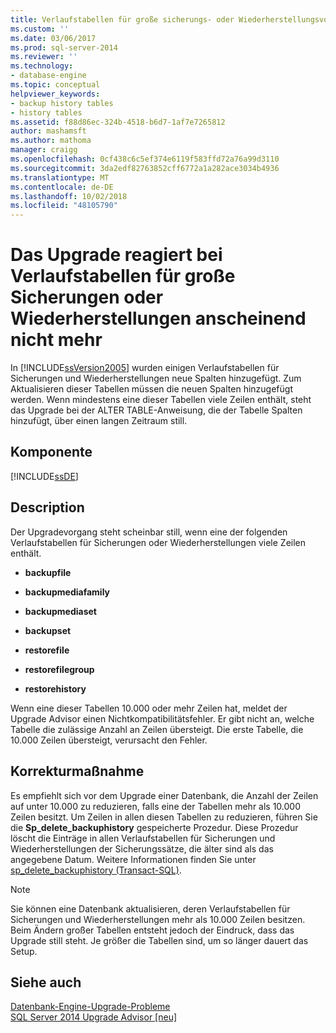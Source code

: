 ```yaml
---
title: Verlaufstabellen für große sicherungs- oder Wiederherstellungsvorgang lassen das Upgrade scheinbar nicht reagieren | Microsoft-Dokumentation
ms.custom: ''
ms.date: 03/06/2017
ms.prod: sql-server-2014
ms.reviewer: ''
ms.technology:
- database-engine
ms.topic: conceptual
helpviewer_keywords:
- backup history tables
- history tables
ms.assetid: f88d86ec-324b-4518-b6d7-1af7e7265812
author: mashamsft
ms.author: mathoma
manager: craigg
ms.openlocfilehash: 0cf438c6c5ef374e6119f583ffd72a76a99d3110
ms.sourcegitcommit: 3da2edf82763852cff6772a1a282ace3034b4936
ms.translationtype: MT
ms.contentlocale: de-DE
ms.lasthandoff: 10/02/2018
ms.locfileid: "48105790"
---
```

# <a name="large-backup-or-restore-history-tables-make-upgrade-appear-to-not-respond"></a>Das Upgrade reagiert bei Verlaufstabellen für große Sicherungen oder Wiederherstellungen anscheinend nicht mehr
  In [!INCLUDE[ssVersion2005](../../includes/ssversion2005-md.md)] wurden einigen Verlaufstabellen für Sicherungen und Wiederherstellungen neue Spalten hinzugefügt. Zum Aktualisieren dieser Tabellen müssen die neuen Spalten hinzugefügt werden. Wenn mindestens eine dieser Tabellen viele Zeilen enthält, steht das Upgrade bei der ALTER TABLE-Anweisung, die der Tabelle Spalten hinzufügt, über einen langen Zeitraum still.  
  
## <a name="component"></a>Komponente  
 [!INCLUDE[ssDE](../../includes/ssde-md.md)]  
  
## <a name="description"></a>Description  
 Der Upgradevorgang steht scheinbar still, wenn eine der folgenden Verlaufstabellen für Sicherungen oder Wiederherstellungen viele Zeilen enthält.  
  
-   **backupfile**  
  
-   **backupmediafamily**  
  
-   **backupmediaset**  
  
-   **backupset**  
  
-   **restorefile**  
  
-   **restorefilegroup**  
  
-   **restorehistory**  
  
 Wenn eine dieser Tabellen 10.000 oder mehr Zeilen hat, meldet der Upgrade Advisor einen Nichtkompatibilitätsfehler. Er gibt nicht an, welche Tabelle die zulässige Anzahl an Zeilen übersteigt. Die erste Tabelle, die 10.000 Zeilen übersteigt, verursacht den Fehler.  
  
## <a name="corrective-action"></a>Korrekturmaßnahme  
 Es empfiehlt sich vor dem Upgrade einer Datenbank, die Anzahl der Zeilen auf unter 10.000 zu reduzieren, falls eine der Tabellen mehr als 10.000 Zeilen besitzt. Um Zeilen in allen diesen Tabellen zu reduzieren, führen Sie die **Sp_delete_backuphistory** gespeicherte Prozedur. Diese Prozedur löscht die Einträge in allen Verlaufstabellen für Sicherungen und Wiederherstellungen der Sicherungssätze, die älter sind als das angegebene Datum. Weitere Informationen finden Sie unter [sp_delete_backuphistory &#40;Transact-SQL&#41;](/sql/relational-databases/system-stored-procedures/sp-delete-backuphistory-transact-sql).  
  
> [!NOTE]  
>  Sie können eine Datenbank aktualisieren, deren Verlaufstabellen für Sicherungen und Wiederherstellungen mehr als 10.000 Zeilen besitzen. Beim Ändern großer Tabellen entsteht jedoch der Eindruck, dass das Upgrade still steht. Je größer die Tabellen sind, um so länger dauert das Setup.  
  
## <a name="see-also"></a>Siehe auch  
 [Datenbank-Engine-Upgrade-Probleme](../../../2014/sql-server/install/database-engine-upgrade-issues.md)   
 [SQL Server 2014 Upgrade Advisor &#91;neu&#93;](/sql/2014/sql-server/install/sql-server-2014-upgrade-advisor)  
  
  
